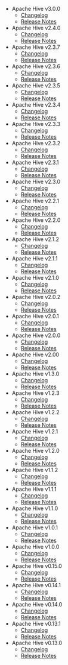 
<!---
# Licensed to the Apache Software Foundation (ASF) under one
# or more contributor license agreements.  See the NOTICE file
# distributed with this work for additional information
# regarding copyright ownership.  The ASF licenses this file
# to you under the Apache License, Version 2.0 (the
# "License"); you may not use this file except in compliance
# with the License.  You may obtain a copy of the License at
#
#     http://www.apache.org/licenses/LICENSE-2.0
#
# Unless required by applicable law or agreed to in writing, software
# distributed under the License is distributed on an "AS IS" BASIS,
# WITHOUT WARRANTIES OR CONDITIONS OF ANY KIND, either express or implied.
# See the License for the specific language governing permissions and
# limitations under the License.
-->
* Apache Hive v3.0.0
    * [Changelog](3.0.0/CHANGELOG.3.0.0.md)
    * [Release Notes](3.0.0/RELEASENOTES.3.0.0.md)
* Apache Hive v2.4.0
    * [Changelog](2.4.0/CHANGELOG.2.4.0.md)
    * [Release Notes](2.4.0/RELEASENOTES.2.4.0.md)
* Apache Hive v2.3.7
    * [Changelog](2.3.7/CHANGELOG.2.3.7.md)
    * [Release Notes](2.3.7/RELEASENOTES.2.3.7.md)
* Apache Hive v2.3.6
    * [Changelog](2.3.6/CHANGELOG.2.3.6.md)
    * [Release Notes](2.3.6/RELEASENOTES.2.3.6.md)
* Apache Hive v2.3.5
    * [Changelog](2.3.5/CHANGELOG.2.3.5.md)
    * [Release Notes](2.3.5/RELEASENOTES.2.3.5.md)
* Apache Hive v2.3.4
    * [Changelog](2.3.4/CHANGELOG.2.3.4.md)
    * [Release Notes](2.3.4/RELEASENOTES.2.3.4.md)
* Apache Hive v2.3.3
    * [Changelog](2.3.3/CHANGELOG.2.3.3.md)
    * [Release Notes](2.3.3/RELEASENOTES.2.3.3.md)
* Apache Hive v2.3.2
    * [Changelog](2.3.2/CHANGELOG.2.3.2.md)
    * [Release Notes](2.3.2/RELEASENOTES.2.3.2.md)
* Apache Hive v2.3.1
    * [Changelog](2.3.1/CHANGELOG.2.3.1.md)
    * [Release Notes](2.3.1/RELEASENOTES.2.3.1.md)
* Apache Hive v2.3.0
    * [Changelog](2.3.0/CHANGELOG.2.3.0.md)
    * [Release Notes](2.3.0/RELEASENOTES.2.3.0.md)
* Apache Hive v2.2.1
    * [Changelog](2.2.1/CHANGELOG.2.2.1.md)
    * [Release Notes](2.2.1/RELEASENOTES.2.2.1.md)
* Apache Hive v2.2.0
    * [Changelog](2.2.0/CHANGELOG.2.2.0.md)
    * [Release Notes](2.2.0/RELEASENOTES.2.2.0.md)
* Apache Hive v2.1.2
    * [Changelog](2.1.2/CHANGELOG.2.1.2.md)
    * [Release Notes](2.1.2/RELEASENOTES.2.1.2.md)
* Apache Hive v2.1.1
    * [Changelog](2.1.1/CHANGELOG.2.1.1.md)
    * [Release Notes](2.1.1/RELEASENOTES.2.1.1.md)
* Apache Hive v2.1.0
    * [Changelog](2.1.0/CHANGELOG.2.1.0.md)
    * [Release Notes](2.1.0/RELEASENOTES.2.1.0.md)
* Apache Hive v2.0.2
    * [Changelog](2.0.2/CHANGELOG.2.0.2.md)
    * [Release Notes](2.0.2/RELEASENOTES.2.0.2.md)
* Apache Hive v2.0.1
    * [Changelog](2.0.1/CHANGELOG.2.0.1.md)
    * [Release Notes](2.0.1/RELEASENOTES.2.0.1.md)
* Apache Hive v2.0.0
    * [Changelog](2.0.0/CHANGELOG.2.0.0.md)
    * [Release Notes](2.0.0/RELEASENOTES.2.0.0.md)
* Apache Hive v2.00
    * [Changelog](2.00/CHANGELOG.2.00.md)
    * [Release Notes](2.00/RELEASENOTES.2.00.md)
* Apache Hive v1.3.0
    * [Changelog](1.3.0/CHANGELOG.1.3.0.md)
    * [Release Notes](1.3.0/RELEASENOTES.1.3.0.md)
* Apache Hive v1.2.3
    * [Changelog](1.2.3/CHANGELOG.1.2.3.md)
    * [Release Notes](1.2.3/RELEASENOTES.1.2.3.md)
* Apache Hive v1.2.2
    * [Changelog](1.2.2/CHANGELOG.1.2.2.md)
    * [Release Notes](1.2.2/RELEASENOTES.1.2.2.md)
* Apache Hive v1.2.1
    * [Changelog](1.2.1/CHANGELOG.1.2.1.md)
    * [Release Notes](1.2.1/RELEASENOTES.1.2.1.md)
* Apache Hive v1.2.0
    * [Changelog](1.2.0/CHANGELOG.1.2.0.md)
    * [Release Notes](1.2.0/RELEASENOTES.1.2.0.md)
* Apache Hive v1.1.2
    * [Changelog](1.1.2/CHANGELOG.1.1.2.md)
    * [Release Notes](1.1.2/RELEASENOTES.1.1.2.md)
* Apache Hive v1.1.1
    * [Changelog](1.1.1/CHANGELOG.1.1.1.md)
    * [Release Notes](1.1.1/RELEASENOTES.1.1.1.md)
* Apache Hive v1.1.0
    * [Changelog](1.1.0/CHANGELOG.1.1.0.md)
    * [Release Notes](1.1.0/RELEASENOTES.1.1.0.md)
* Apache Hive v1.0.1
    * [Changelog](1.0.1/CHANGELOG.1.0.1.md)
    * [Release Notes](1.0.1/RELEASENOTES.1.0.1.md)
* Apache Hive v1.0.0
    * [Changelog](1.0.0/CHANGELOG.1.0.0.md)
    * [Release Notes](1.0.0/RELEASENOTES.1.0.0.md)
* Apache Hive v0.15.0
    * [Changelog](0.15.0/CHANGELOG.0.15.0.md)
    * [Release Notes](0.15.0/RELEASENOTES.0.15.0.md)
* Apache Hive v0.14.1
    * [Changelog](0.14.1/CHANGELOG.0.14.1.md)
    * [Release Notes](0.14.1/RELEASENOTES.0.14.1.md)
* Apache Hive v0.14.0
    * [Changelog](0.14.0/CHANGELOG.0.14.0.md)
    * [Release Notes](0.14.0/RELEASENOTES.0.14.0.md)
* Apache Hive v0.13.1
    * [Changelog](0.13.1/CHANGELOG.0.13.1.md)
    * [Release Notes](0.13.1/RELEASENOTES.0.13.1.md)
* Apache Hive v0.13.0
    * [Changelog](0.13.0/CHANGELOG.0.13.0.md)
    * [Release Notes](0.13.0/RELEASENOTES.0.13.0.md)

